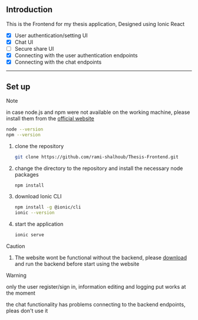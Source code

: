 ## Introduction

This is the Frontend for my thesis application, Designed using Ionic React

- [x] User authentication/setting UI
- [x] Chat UI
- [ ] Secure share UI
- [x] Connecting with the user authentication endpoints
- [x] Connecting with the chat endpoints

* * *

## Set up

> [!NOTE]
> in case node.js and npm were not available on the working machine, please install them from the [official website](https://nodejs.org/en/download/)
> 
> ```sh
> node --version
> npm --version
> ```

1.  clone the repository
    
    ```sh
    git clone https://github.com/rami-shalhoub/Thesis-Frontend.git
    ```
2.  change the directory to the repository and install the necessary node packages
    
    ```sh
    npm install
    ```
3.  download Ionic CLI
    
    ```sh
    npm install -g @ionic/cli
    ionic --version
    ```
4.  start the application
    
    ```sh
    ionic serve
    ```

> [!CAUTION]
> 1.  The website wont be functional without the backend, please [download](https://github.com/rami-shalhoub/Thesis-Backend#) and run the backend before start using the website

> [!WARNING]
> only the user register/sign in, information editing and logging put works at the moment
> 
> the chat functionality has problems connecting to the backend endpoints, pleas don't use it